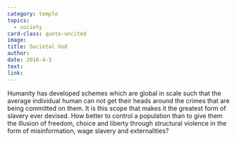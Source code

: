 ```yaml
---
category: temple
topics:
  - society
card-class: quote-uncited
image:
title: Societal God
author:
date: 2016-4-3
text:  
link:
---
```

Humanity has developed schemes which are global in scale such that the average individual human can not get their heads around the crimes that are being committed on them. It is this scope that makes it the greatest form of slavery ever devised. How better to control a population than to give them the illusion of freedom, choice and liberty through structural violence in the form of misinformation, wage slavery and externalities?
